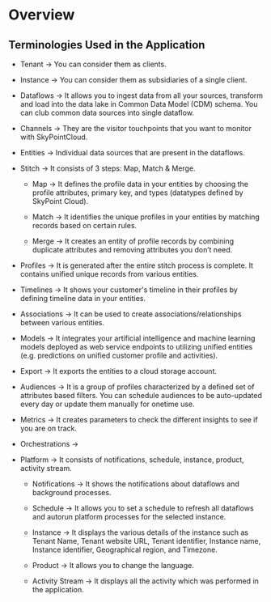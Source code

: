 # Overview

## Terminologies Used in the Application

- Tenant -> You can consider them as clients.

- Instance -> You can consider them as subsidiaries of a single client.

- Dataflows -> It allows you to ingest data from all your sources, transform and load into the data lake in Common Data Model (CDM) schema. You can club common data sources into single dataflow.

- Channels -> They are the visitor touchpoints that you want to monitor with SkyPointCloud.

- Entities -> Individual data sources that are present in the dataflows.

- Stitch -> It consists of 3 steps: Map, Match & Merge. 

  - Map -> It defines the profile data in your entities by choosing the profile attributes, primary key, and types (datatypes defined by SkyPoint Cloud).

  -  Match -> It identifies the unique profiles in your entities by matching records based on certain rules.
 
  - Merge -> It creates an entity of profile records by combining duplicate attributes and removing attributes you don’t need.

- Profiles -> It is generated after the entire stitch process is complete. It contains unified unique records from various entities.

- Timelines -> It shows your customer's timeline in their profiles by defining timeline data in your entities.

- Associations -> It can be used to create associations/relationships between various entities.

- Models -> It integrates your artificial intelligence and machine learning models deployed as web service endpoints to utilizing unified entities (e.g. predictions on unified customer profile and activities). 

- Export -> It exports the entities to a cloud storage account.

- Audiences -> It is a group of profiles characterized by a defined set of attributes based filters. You can schedule audiences to be auto-updated every day or update them manually for onetime use.

- Metrics -> It creates parameters to check the different insights to see if you are on track.

- Orchestrations ->

- Platform -> It consists of notifications, schedule, instance, product, activity stream.

  - Notifications -> It shows the notifications about dataflows and background processes.

  - Schedule -> It allows you to set a schedule to refresh all dataflows and autorun platform processes for the selected instance.

  - Instance -> It displays the various details of the instance such as Tenant Name, Tenant website URL, Tenant identifier, Instance name, Instance identifier, Geographical region, and Timezone.

  - Product -> It allows you to change the language.

  - Activity Stream -> It displays all the activity which was performed in the application.